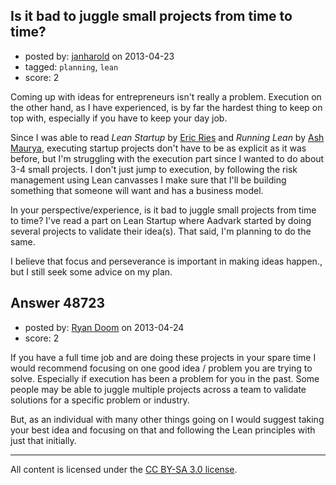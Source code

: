 ## Is it bad to juggle small projects from time to time?

- posted by: [janharold](https://stackexchange.com/users/-1/25973-janharold) on 2013-04-23
- tagged: `planning`, `lean`
- score: 2

Coming up with ideas for entrepreneurs isn't really a problem. Execution on the other hand, as I have experienced, is by far the hardest thing to keep on top with, especially if you have to keep your day job.

Since I was able to read *Lean Startup* by [Eric Ries][1] and *Running Lean* by [Ash Maurya][2], executing startup projects don't have to be as explicit as it was before, but I'm struggling with the execution part since I wanted to do about 3-4 small projects. I don't just jump to execution, by following the risk management using Lean canvasses I make sure that I'll be building something that someone will want and has a business model.

In your perspective/experience, is it bad to juggle small projects from time to time? I've read a part on Lean Startup where Aadvark started by doing several projects to validate their idea(s). That said, I'm planning to do the same.

I believe that focus and perseverance is important in making ideas happen., but I still seek some advice on my plan.


  [1]: http://theleanstartup.com
  [2]: http://www.ashmaurya.com


## Answer 48723

- posted by: [Ryan Doom](https://stackexchange.com/users/-1/5655-ryan-doom) on 2013-04-24
- score: 2

If you have a full time job and are doing these projects in your spare time I would recommend focusing on one good idea / problem you are trying to solve.  Especially if execution has been a problem for you in the past. Some people may be able to juggle multiple projects across a team to validate solutions for a specific problem or industry. 

But, as an individual with many other things going on I would suggest taking your best idea and focusing on that and following the Lean principles with just that initially.





---

All content is licensed under the [CC BY-SA 3.0 license](https://creativecommons.org/licenses/by-sa/3.0/).
